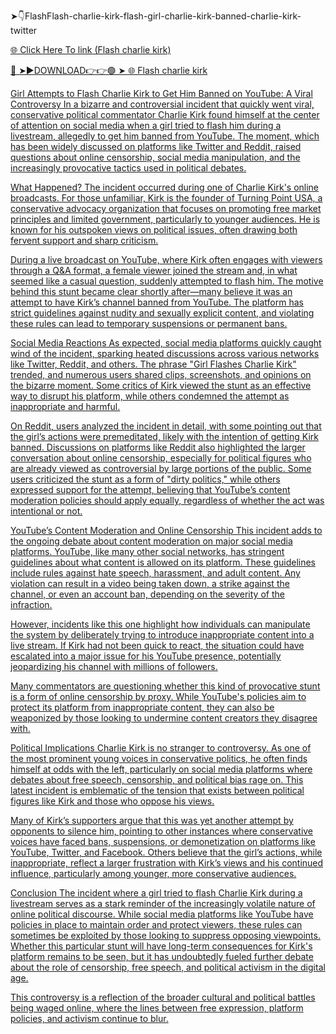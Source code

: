 ➤👇FlashFlash-charlie-kirk-flash-girl-charlie-kirk-banned-charlie-kirk-twitter

<a href="https://zynxol.cfd/ewfhutderg"> 🌐 Click Here To link (Flash charlie kirk)

🔴 ➤►DOWNLOAD👉👉🟢 ➤  <a href="https://zynxol.cfd/ewfhutderg"> 🌐 Flash charlie kirk

Girl Attempts to Flash Charlie Kirk to Get Him Banned on YouTube: A Viral Controversy
In a bizarre and controversial incident that quickly went viral, conservative political commentator Charlie Kirk found himself at the center of attention on social media when a girl tried to flash him during a livestream, allegedly to get him banned from YouTube. The moment, which has been widely discussed on platforms like Twitter and Reddit, raised questions about online censorship, social media manipulation, and the increasingly provocative tactics used in political debates.

What Happened?
The incident occurred during one of Charlie Kirk's online broadcasts. For those unfamiliar, Kirk is the founder of Turning Point USA, a conservative advocacy organization that focuses on promoting free market principles and limited government, particularly to younger audiences. He is known for his outspoken views on political issues, often drawing both fervent support and sharp criticism.

During a live broadcast on YouTube, where Kirk often engages with viewers through a Q&A format, a female viewer joined the stream and, in what seemed like a casual question, suddenly attempted to flash him. The motive behind this stunt became clear shortly after—many believe it was an attempt to have Kirk’s channel banned from YouTube. The platform has strict guidelines against nudity and sexually explicit content, and violating these rules can lead to temporary suspensions or permanent bans.

Social Media Reactions
As expected, social media platforms quickly caught wind of the incident, sparking heated discussions across various networks like Twitter, Reddit, and others. The phrase "Girl Flashes Charlie Kirk" trended, and numerous users shared clips, screenshots, and opinions on the bizarre moment. Some critics of Kirk viewed the stunt as an effective way to disrupt his platform, while others condemned the attempt as inappropriate and harmful.

On Reddit, users analyzed the incident in detail, with some pointing out that the girl’s actions were premeditated, likely with the intention of getting Kirk banned. Discussions on platforms like Reddit also highlighted the larger conversation about online censorship, especially for political figures who are already viewed as controversial by large portions of the public. Some users criticized the stunt as a form of "dirty politics," while others expressed support for the attempt, believing that YouTube’s content moderation policies should apply equally, regardless of whether the act was intentional or not.

YouTube’s Content Moderation and Online Censorship
This incident adds to the ongoing debate about content moderation on major social media platforms. YouTube, like many other social networks, has stringent guidelines about what content is allowed on its platform. These guidelines include rules against hate speech, harassment, and adult content. Any violation can result in a video being taken down, a strike against the channel, or even an account ban, depending on the severity of the infraction.

However, incidents like this one highlight how individuals can manipulate the system by deliberately trying to introduce inappropriate content into a live stream. If Kirk had not been quick to react, the situation could have escalated into a major issue for his YouTube presence, potentially jeopardizing his channel with millions of followers.

Many commentators are questioning whether this kind of provocative stunt is a form of online censorship by proxy. While YouTube's policies aim to protect its platform from inappropriate content, they can also be weaponized by those looking to undermine content creators they disagree with.

Political Implications
Charlie Kirk is no stranger to controversy. As one of the most prominent young voices in conservative politics, he often finds himself at odds with the left, particularly on social media platforms where debates about free speech, censorship, and political bias rage on. This latest incident is emblematic of the tension that exists between political figures like Kirk and those who oppose his views.

Many of Kirk’s supporters argue that this was yet another attempt by opponents to silence him, pointing to other instances where conservative voices have faced bans, suspensions, or demonetization on platforms like YouTube, Twitter, and Facebook. Others believe that the girl’s actions, while inappropriate, reflect a larger frustration with Kirk’s views and his continued influence, particularly among younger, more conservative audiences.

Conclusion
The incident where a girl tried to flash Charlie Kirk during a livestream serves as a stark reminder of the increasingly volatile nature of online political discourse. While social media platforms like YouTube have policies in place to maintain order and protect viewers, these rules can sometimes be exploited by those looking to suppress opposing viewpoints. Whether this particular stunt will have long-term consequences for Kirk's platform remains to be seen, but it has undoubtedly fueled further debate about the role of censorship, free speech, and political activism in the digital age.

This controversy is a reflection of the broader cultural and political battles being waged online, where the lines between free expression, platform policies, and activism continue to blur.
